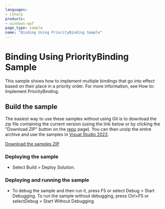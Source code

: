 ```yaml
---
languages:
- csharp
products:
- windows-wpf
page_type: sample
name: "Binding Using PriorityBinding Sample"
---
```


# Binding Using PriorityBinding Sample
This sample shows how to implement multiple bindings that go into effect based on their place in a priority order. For more information, see How to: Implement PriorityBinding.

## Build the sample
The easiest way to use these samples without using Git is to download the zip file containing the current version (using the link below or by clicking the "Download ZIP" button on the [repo](https://github.com/microsoft/WPF-Samples?tab=readme-ov-file) page). You can then unzip the entire archive and use the samples in [Visual Studio 2022](https://www.visualstudio.com/wpf-vs).

[Download the samples ZIP](../../../../archive/main.zip)

### Deploying the sample
- Select Build > Deploy Solution. 

### Deploying and running the sample
- To debug the sample and then run it, press F5 or select Debug >  Start Debugging. To run the sample without debugging, press Ctrl+F5 or selectDebug > Start Without Debugging. 


